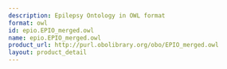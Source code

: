 ```yaml
---
description: Epilepsy Ontology in OWL format
format: owl
id: epio.EPIO_merged.owl
name: epio.EPIO_merged.owl
product_url: http://purl.obolibrary.org/obo/EPIO_merged.owl
layout: product_detail
---
```

